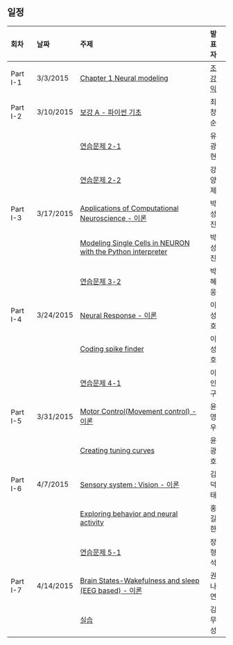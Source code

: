 
## 일정
|회차	    |날짜	   |주제	                                                    |발표자	|
|:---	    |:---	   |:---	                                                    |:---	|
|Part I-1    |3/3/2015  |[Chapter 1 Neural modeling](study01/d01.md) |[조강익](https://www.facebook.com/kangik)  |
|Part I-2    |3/10/2015 | [보강 A - 파이썬 기초](study02/d02.md)  | 최창순 |
|            |          | [연습문제 2-1](study02/d02.md)  | 유광현 |
|            |          | [연습문제 2-2](study02/d02.md)  | 강양제 |
|Part I-3    |3/17/2015 | [Applications of Computational Neuroscience - 이론](study03/d03.md)  | 박성진 |
|            |          | [Modeling Single Cells in NEURON with the Python interpreter](study03/d03.md) | 박성진 |
|            |          | [연습문제 3-2](study03/d03.md) | 박혜웅 |
|Part I-4    |3/24/2015 | [Neural Response - 이론](study04/d04.md)  | 이성호 |
|            |          | [Coding spike finder](study04/d04.md) | 이성호 |
|            |          | [연습문제 4-1](study04/d04.md)                                               | 이인구 |
|Part I-5    |3/31/2015 | [Motor Control(Movement control) - 이론](study05/d05.md)   | 윤영우   |
|            |          | [Creating tuning curves](study05/d05.md)  | 윤광호 |
|Part I-6    |4/7/2015  | [Sensory system : Vision - 이론 ](study06/d06.md)   | 김덕태   |
|            |          | [Exploring behavior and neural activity](study06/d06.md)   | 홍길한   |
|            |          | [연습문제 5-1](study06/d06.md)   | 장형석   |
|Part I-7    |4/14/2015 | [Brain States-Wakefulness and sleep (EEG based) - 이론](study07/d07.md)   | 권나연   |
|            |          | [실습](study07/d07.md)                                | 김무성   |

